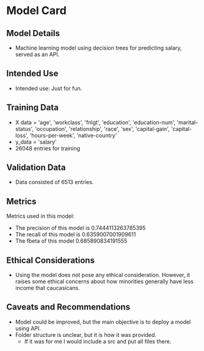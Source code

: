 # Model Card

## Model Details
* Machine learning model using decision trees for predicting salary, served as an API.

## Intended Use
* Intended use: Just for fun.

## Training Data
* X data = 'age', 'workclass', 'fnlgt', 'education', 'education-num',
       'marital-status', 'occupation', 'relationship', 'race', 'sex',
       'capital-gain', 'capital-loss', 'hours-per-week', 'native-country'
* y_data = 'salary'
* 26048 entries for training

## Validation Data
* Data consisted of 6513 entries.

## Metrics
Metrics used in this model:
* The precision of this model is 0.7444113263785395
* The recall of this model is 0.6359007001909611
* The fbeta of this model 0.685890834191555

## Ethical Considerations
* Using the model does not pose any ethical consideration. However, it raises some ethical concerns about how minorities generally have less income that caucasicans.

## Caveats and Recommendations
* Model could be improved, but the main objective is to deploy a model using API.
* Folder structure is unclear, but it is how it was provided. 
  * If it was for me I would include a src and put all files there.
